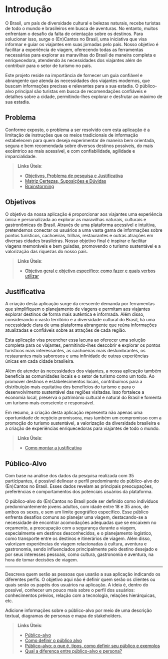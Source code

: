 # Introdução

O Brasil, um país de diversidade cultural e belezas naturais, recebe turistas de todo o mundo e brasileiros em busca de aventuras. No entanto, muitos enfrentam o desafio da falta de orientação sobre os destinos. Para solucionar isso, surge o (En)Cantos no Brasil, uma iniciativa que visa informar e guiar os viajantes em suas jornadas pelo país. Nosso objetivo é facilitar a experiência de viagem, oferecendo todas as ferramentas necessárias para explorar as maravilhas do Brasil de maneira completa e enriquecedora, atendendo às necessidades dos viajantes além de contribuir para o setor de turismo no país.
 
Este projeto reside na importância de fornecer um guia confiável e abrangente que atenda às necessidades dos viajantes modernos, que buscam informações precisas e relevantes para a sua estadia. O público-alvo principal são turistas em busca de recomendações confiáveis e detalhes sobre a cidade, permitindo-lhes explorar e desfrutar ao máximo de sua estadia.

## Problema
Conforme exposto, o problema a ser resolvido com esta aplicação é a limitação de instruções que os meios tradicionais de informação estabelecem para quem deseja experimentar de maneira bem orientada, segura e bem recomendada sobre diversos destinos possíveis, do mais excêntrico ao mais acessível, e com confiabilidade, agilidade e imparcialidade.

> **Links Úteis**:
> - [Objetivos, Problema de pesquisa e Justificativa](https://medium.com/@versioparole/objetivos-problema-de-pesquisa-e-justificativa-c98c8233b9c3)
> - [Matriz Certezas, Suposições e Dúvidas](https://medium.com/educa%C3%A7%C3%A3o-fora-da-caixa/matriz-certezas-suposi%C3%A7%C3%B5es-e-d%C3%BAvidas-fa2263633655)
> - [Brainstorming](https://www.euax.com.br/2018/09/brainstorming/)

## Objetivos

O objetivo da nossa aplicação é proporcionar aos viajantes uma experiência única e personalizada ao explorar as maravilhas naturais, culturais e gastronômicas do Brasil. Através de uma plataforma acessível e intuitiva, pretendemos conectar os usuários a uma vasta gama de informações sobre pontos turísticos, cachoeiras, trilhas, restaurantes e outras atrações em diversas cidades brasileiras. Nosso objetivo final é inspirar e facilitar viagens memoráveis e bem guiadas, promovendo o turismo sustentável e a valorização das riquezas do nosso país.

 
> **Links Úteis**:
> - [Objetivo geral e objetivo específico: como fazer e quais verbos utilizar](https://blog.mettzer.com/diferenca-entre-objetivo-geral-e-objetivo-especifico/)

## Justificativa

A criação desta aplicação surge da crescente demanda por ferramentas que simplifiquem o planejamento de viagens e permitam aos viajantes explorar destinos de forma mais autêntica e informada. Além disso, considerando o vasto território e a diversidade cultural do Brasil, há uma necessidade clara de uma plataforma abrangente que reúna informações atualizadas e confiáveis sobre as atrações de cada região.

Esta aplicação visa preencher essa lacuna ao oferecer uma solução completa para os viajantes, permitindo-lhes descobrir e explorar os pontos turísticos mais interessantes, as cachoeiras mais deslumbrantes, os restaurantes mais saborosos e uma infinidade de outras experiências únicas em cada cidade brasileira.

Além de atender às necessidades dos viajantes, a nossa aplicação também beneficia as comunidades locais e o setor de turismo como um todo. Ao promover destinos e estabelecimentos locais, contribuímos para a distribuição mais equitativa dos benefícios do turismo e para o desenvolvimento sustentável das regiões visitadas. Isso fortalece a economia local, preserva o patrimônio cultural e natural do Brasil e fomenta um turismo mais consciente e responsável.

Em resumo, a criação desta aplicação representa não apenas uma oportunidade de negócio promissora, mas também um compromisso com a promoção do turismo sustentável, a valorização da diversidade brasileira e a criação de experiências enriquecedoras para viajantes de todo o mundo.

> **Links Úteis**:
> - [Como montar a justificativa](https://guiadamonografia.com.br/como-montar-justificativa-do-tcc/)

## Público-Alvo

Com base na análise dos dados da pesquisa realizada com 35 participantes, é possível delinear o perfil predominante do público-alvo do (En)Cantos no Brasil. Esses dados revelam as principais preocupações, preferências e comportamentos dos potenciais usuários da plataforma. 

O público-alvo do (En)Cantos no Brasil pode ser definido como indivíduos predominantemente jovens adultos, com idade entre 18 e 35 anos, de ambos os sexos, e sem um limite geográfico específico. Esse público enfrenta desafios comuns ao planejar uma viagem, destacando-se a necessidade de encontrar acomodações adequadas que se encaixem no orçamento, a preocupação com a segurança durante a viagem, especialmente em destinos desconhecidos, e o planejamento logístico, como transporte entre os destinos e itinerários de viagem. Além disso, valorizam experiências de viagem relacionadas à cultura, aventura e gastronomia, sendo influenciados principalmente pelo destino desejado e por seus interesses pessoais, como cultura, gastronomia e aventura, na hora de tomar decisões de viagem. 


***
Descreva quem serão as pessoas que usarão a sua aplicação indicando os diferentes perfis. O objetivo aqui não é definir quem serão os clientes ou quais serão os papéis dos usuários na aplicação. A ideia é, dentro do possível, conhecer um pouco mais sobre o perfil dos usuários: conhecimentos prévios, relação com a tecnologia, relações
hierárquicas, etc.

Adicione informações sobre o público-alvo por meio de uma descrição textual, diagramas de personas e mapa de stakeholders.

> **Links Úteis**:
> - [Público-alvo](https://blog.hotmart.com/pt-br/publico-alvo/)
> - [Como definir o público alvo](https://exame.com/pme/5-dicas-essenciais-para-definir-o-publico-alvo-do-seu-negocio/)
> - [Público-alvo: o que é, tipos, como definir seu público e exemplos](https://klickpages.com.br/blog/publico-alvo-o-que-e/)
> - [Qual a diferença entre público-alvo e persona?](https://rockcontent.com/blog/diferenca-publico-alvo-e-persona/)
